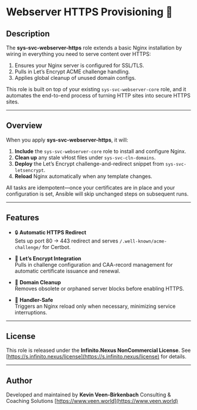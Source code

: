 # Webserver HTTPS Provisioning 🚀

## Description
The **sys-svc-webserver-https** role extends a basic Nginx installation by wiring in everything you need to serve content over HTTPS:

1. Ensures your Nginx server is configured for SSL/TLS.
2. Pulls in Let’s Encrypt ACME challenge handling.
3. Applies global cleanup of unused domain configs.

This role is built on top of your existing `sys-svc-webserver-core` role, and it automates the end-to-end process of turning HTTP sites into secure HTTPS sites.

---

## Overview

When you apply **sys-svc-webserver-https**, it will:

1. **Include** the `sys-svc-webserver-core` role to install and configure Nginx.  
2. **Clean up** any stale vHost files under `sys-svc-cln-domains`.  
3. **Deploy** the Let’s Encrypt challenge-and-redirect snippet from `sys-svc-letsencrypt`.  
4. **Reload** Nginx automatically when any template changes.

All tasks are idempotent—once your certificates are in place and your configuration is set, Ansible will skip unchanged steps on subsequent runs.

---

## Features

- 🔒 **Automatic HTTPS Redirect**  
  Sets up port 80 → 443 redirect and serves `/.well-known/acme-challenge/` for Certbot.

- 🔑 **Let’s Encrypt Integration**  
  Pulls in challenge configuration and CAA-record management for automatic certificate issuance and renewal.

- 🧹 **Domain Cleanup**  
  Removes obsolete or orphaned server blocks before enabling HTTPS.

- 🚦 **Handler-Safe**  
  Triggers an Nginx reload only when necessary, minimizing service interruptions.

---

## License

This role is released under the **Infinito.Nexus NonCommercial License**.
See [https://s.infinito.nexus/license](https://s.infinito.nexus/license) for details.

---

## Author

Developed and maintained by **Kevin Veen-Birkenbach**
Consulting & Coaching Solutions
[https://www.veen.world](https://www.veen.world)

